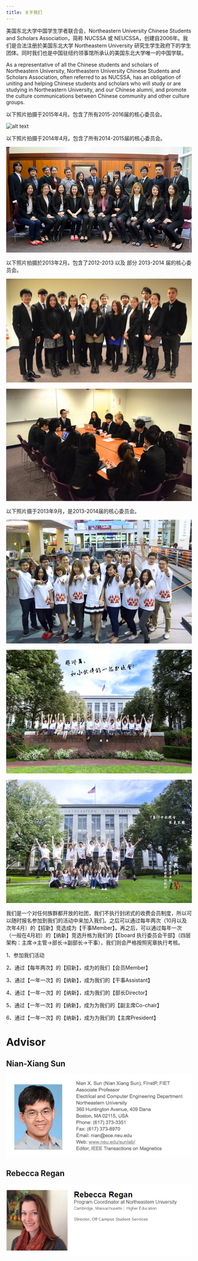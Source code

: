 ```yaml
---
title: 关于我们
---
```



美国东北大学中国学生学者联合会，Northeastern University Chinese Students and Scholars Association，简称 NUCSSA 或 NEUCSSA，创建自2006年。我们是合法注册於美国东北大学 Northeastern University 研究生学生政府下的学生团体。同时我们也是中国驻纽约领事馆所承认的美国东北大学唯一的中国学联。

As a representative of all the Chinese students and scholars of Northeastern University, Northeastern University Chinese Students and Scholars Association, often referred to as NUCSSA, has an obligation of uniting and helping Chinese students and scholars who will study or are studying in Northeastern University, and our Chinese alumni, and promote the culture communications between Chinese community and other culture groups.

以下照片拍摄于2015年4月。包含了所有2015-2016届的核心委员会。

![alt text](about1.jpg)

以下照片拍摄于2014年4月。包含了所有2014-2015届的核心委员会。

![alt text](about2.jpg)

以下照片拍摄於2013年2月。包含了2012-2013 以及 部分 2013-2014 届的核心委员会。

![alt text](about3.jpg)

![alt text](about4.jpg)

以下照片摄于2013年9月，是2013-2014届的核心委员会。

![alt text](about5.jpg)

![alt text](about6.jpg)

![alt text](about7.jpg)

我们是一个对任何族群都开放的社团，我们不执行封闭式的收费会员制度，所以可以随时报名参加到我们的活动中来加入我们。之后可以通过每年两次（10月以及次年4月）的【招新】竞选成为【干事Member】。再之后，可以通过每年一次（一般在4月初）的【纳新】竞选升格为我们的【Eboard 执行委员会干部】（四层架构：主席->主管->部长->副部长->干事），我们则会严格按照宪章执行考核。

1、参加我们活动

2、通过【每年两次】的【招新】，成为的我们【会员Member】

3、通过【一年一次】的【纳新】，成为我们的【干事Assistant】

4、通过【一年一次】的【纳新】，成为我们的【部长Director】

5、通过【一年一次】的【纳新】，成为为我们的【副主席Co-chair】

6、通过【一年一次】的【纳新】，成为为我们的【主席President】


# Advisor
## Nian-Xiang Sun

![alt text](advisor1.png)

## Rebecca Regan
![alt text](advisor2.png)

